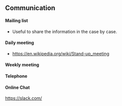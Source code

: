 ## Communication

#### Mailing list

- Useful to share the information in the case by case.

#### Daily meeting

- https://en.wikipedia.org/wiki/Stand-up_meeting

#### Weekly meeting



#### Telephone


#### Online Chat

https://slack.com/


